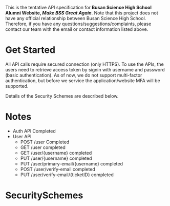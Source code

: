 This is the tentative API specification for **Busan Science High School Alumni Website, *Make BSS Great Again***.
Note that this project does not have any official relationship between Busan Science High School.
Therefore, if you have any questions/suggestions/complaints, please contact our team with the email or contact information listed above.

# Get Started
All API calls require secured connection (only HTTPS).
To use the APIs, the users need to retrieve access token by signin with username and password (basic authentication).
As of now, we do not support multi-factor authentication, but before we service the application/website MFA will be supported.

Details of the Security Schemes are described below.

# Notes
- Auth API Completed
- User API
  - POST /user Completed
  - GET /user completed
  - GET /user/{username} completed
  - PUT /user/{username} completed
  - PUT /user/primary-email/{username} completed
  - POST /user/verify-email completed
  - PUT /user/verify-email/{ticketID} completed

# SecuritySchemes
<SecurityDefinitions />